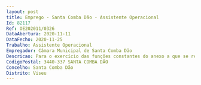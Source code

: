 ```yaml
--- 
layout: post
title: Emprego - Santa Comba Dão - Assistente Operacional
Id: 82117
Ref: OE202011/0326
DataAbertura: 2020-11-11
DataFecho: 2020-11-25
Trabalho: Assistente Operacional
Empregador: Câmara Municipal de Santa Comba Dão
Descricao: Para o exercício das funções constantes do anexo a que se refere o nº 2 do artigo 88.º da LTFP, aprovada em anexo à Lei nº 35 2014, de 20 de junho, bem como a condução de viaturas ligeiras ao serviço do Executivo Camarário e apoio aos serviços administrativos na distribuição de documentação e outras.A descrição das funções não prejudica a atribuição ao trabalhador de outras funções, não expressamente mencionadas, que lhe sejam afins ou funcionalmente ligadas para as quais o trabalhador detenha a qualificação adequada e não impliquem a desvalorização profissional nos termos do n.º 1 do artigo 81.º da LTFP.
CodigoPostal: 3440-337 SANTA COMBA DÃO
Concelho: Santa Comba Dão
Distrito: Viseu
--- 
```

